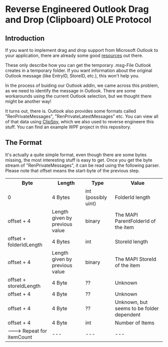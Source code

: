 Reverse Engineered Outlook Drag and Drop (Clipboard) OLE Protocol
===================

Introduction
-------------------

If you want to implement drag and drop support from Microsoft Outlook to your application, there are already some good [resources](http://www.codeproject.com/Articles/28209/Outlook-Drag-and-Drop-in-C) out there.

These only describe how you can get the temporary .msg-File Outlook creates in a temporary folder. If you want information about the original Outlook message (like EntryID, StoreID, etc.), this won't help you.

In the process of buiding our Outlook addin, we came across this problem, as we need to identify the message in Outlook. There are some workarounds using the current Outlook selection, but we thought there might be another way!

It turns out, there is. Outlook also provides some formats called "RenPrivateMessages", "RenPrivateLatestMessages" etc. You can view all of that data using [ClipSpy](http://www.codeproject.com/Articles/168/ClipSpy), which we also used to reverse engineere this stuff. You can find an example WPF project in this repository.

The Format
------------------

It's actually a quite simple format, even though there are some bytes missing, the most interesting stuff is easy to get.
Once you get the byte stream of "RenPrivateMessages", it can be read using the following parser. Please note that offset means the start-byte of the previous step.

<table>
  <tr>
    <th>Byte</th><th>Length</th><th>Type</th><th>Value</th>
  </tr>
  <tr>
    <td>0</td><td>4 Bytes</td><td>int (possibly uint)</td><td>FolderId length</td>
  </tr>
  <tr>
    <td>offset + 4</td><td>Length given by previous value</td><td>binary</td><td>The MAPI ParentFolderId of the item</td>
  </tr>
  <tr>
    <td>offset + folderIdLength</td><td>4 Bytes</td><td>int</td><td>StoreId length</td>
  </tr>
  <tr>
    <td>offset + 4</td><td>Length given by previous value</td><td>binary</td><td>The MAPI StoreId of the item</td>
  </tr>
  <tr>
    <td>offset + storeIdLength</td><td>4 Byte</td><td>??</td><td>Unknown</td>
  </tr>
  <tr>
    <td>offset + 4</td><td>4 Byte</td><td>??</td><td>Unknown</td>
  </tr>
  <tr>
    <td>offset + 4</td><td>4 Byte</td><td>??</td><td>Unknown, but seems to be folder dependent</td>
  </tr>
  <tr>
    <td>offset + 4</td><td>4 Byte</td><td>int</td><td>Number of Items</td>
  </tr>
  <tr>
    <td>---> Repeat for itemCount </td><td>---</td><td>---</td><td>---</td>
  </tr>
</table>
